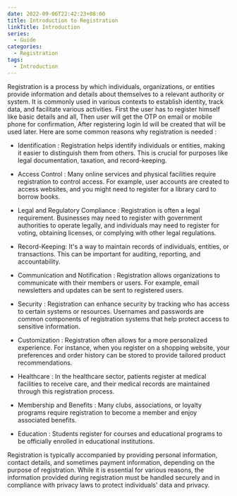 ```yaml
---
date: 2022-09-06T22:42:23+08:00
title: Introduction to Registration
linkTitle: Introduction
series: 
  - Guide
categories:
  - Registration
tags:
  - Introduction
---
```

Registration is a process by which individuals, organizations, or entities provide information and details about themselves to a relevant authority or system. It is commonly used in various contexts to establish identity, track data, and facilitate various activities. First the user has to register himself like basic details and all, Then user will get the OTP on email or mobile phone for confirmation, After registering login Id will be created that will be used later.
Here are some common reasons why registration is needed : 

- Identification : Registration helps identify individuals or entities, making it easier to distinguish them from others. This is crucial for purposes like legal documentation, taxation, and record-keeping.

- Access Control : Many online services and physical facilities require registration to control access. For example, user accounts are created to access websites, and you might need to register for a library card to borrow books.

- Legal and Regulatory Compliance : Registration is often a legal requirement. Businesses may need to register with government authorities to operate legally, and individuals may need to register for voting, obtaining licenses, or complying with other legal regulations.

- Record-Keeping: It's a way to maintain records of individuals, entities, or transactions. This can be important for auditing, reporting, and accountability.

- Communication and Notification : Registration allows organizations to communicate with their members or users. For example, email newsletters and updates can be sent to registered users.

- Security : Registration can enhance security by tracking who has access to certain systems or resources. Usernames and passwords are common components of registration systems that help protect access to sensitive information.

- Customization : Registration often allows for a more personalized experience. For instance, when you register on a shopping website, your preferences and order history can be stored to provide tailored product recommendations.

- Healthcare : In the healthcare sector, patients register at medical facilities to receive care, and their medical records are maintained through this registration process.

- Membership and Benefits : Many clubs, associations, or loyalty programs require registration to become a member and enjoy associated benefits.

- Education : Students register for courses and educational programs to be officially enrolled in educational institutions.

Registration is typically accompanied by providing personal information, contact details, and sometimes payment information, depending on the purpose of registration. While it is essential for various reasons, the information provided during registration must be handled securely and in compliance with privacy laws to protect individuals' data and privacy.
